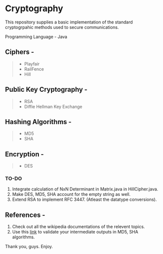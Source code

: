 # Cryptography
This repository supplies a basic implementation of the standard cryptogrpahic methods used to secure communications.

Programming Language - Java

## Ciphers - 
> - Playfair
> - RailFence
> - Hill

## Public Key Cryptography - 
> - RSA 
> - Diffie Hellman Key Exchange

## Hashing Algorithms - 
> - MD5
> - SHA

## Encryption - 
> - DES


### TO-DO 

1. Integrate calculation of NxN Determinant in Matrix.java in HillCipher.java.
2. Make DES, MD5, SHA account for the empty string as well.
3. Extend RSA to implement RFC 3447. (Atleast the datatype conversions).


## References - 

1. Check out all the wikipedia documentations of the relevent topics.
2. Use this [link](https://cse.unl.edu/~ssamal/crypto/genhash.php) to validate your intermediate outputs in MD5, SHA algorithms.


Thank you, guys. Enjoy.
